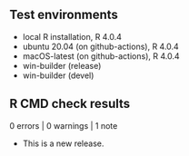 ## Test environments
* local R installation, R 4.0.4
* ubuntu 20.04 (on github-actions), R 4.0.4
* macOS-latest (on github-actions), R 4.0.4
* win-builder (release)
* win-builder (devel)

## R CMD check results

0 errors | 0 warnings | 1 note

* This is a new release.

